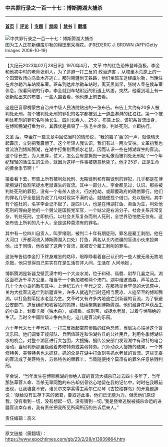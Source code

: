 ### 中共罪行录之一百一十七：博斯腾湖大捕杀

---

#### [首页](../../../..?n13939864) &nbsp;|&nbsp; [评论](../../../../../epoch-comment?n13939864) &nbsp;|&nbsp; [专题](../../../../../epoch-special?n13939864) &nbsp;|&nbsp; [禁闻](../../../../../epoch-news?n13939864) &nbsp;|&nbsp; [禁书](../../../../../books?n13939864) &nbsp;|&nbsp; [翻墙](https://github.com/gfw-breaker/nogfw/blob/master/README.md?n13939864)


<div><img alt="中共罪行录之一百一十七：博斯腾湖大捕杀" class="attachment-djy_600_400 size-djy_600_400 wp-post-image" src="https://i.epochtimes.com/assets/uploads/2006/12/612100901201897-594x400.jpg"/>
<div class="caption">
 图为工人正在新疆库尔勒的棉田里采棉花。(FREDERIC J. BROWN /AFP/Getty Images 2006-10-19)
</div></div><hr/><div class="post_content" id="artbody" itemprop="articleBody">
 <!-- article content begin -->
 <p>
  【大纪元2023年02月28日讯】1970年4月，
  <ok href="https://www.epochtimes.com/gb/tag/%E6%96%87%E9%9D%A9.html">
   文革
  </ok>
  中的红色恐怖登峰造极。李金和他初中时的老师张树人，为了逃避一打三反的
  <ok href="https://www.epochtimes.com/gb/tag/%E6%94%BF%E6%B2%BB%E8%BF%AB%E5%AE%B3.html">
   政治迫害
  </ok>
  ，从塔里木荒原上的一个国营牧场向乌鲁木齐逃亡。那时南疆尚无铁路，他们坐班车途经库尔勒，当晚住在库尔勒汽车站候车室。班车到达库尔勒车站时，离天黑尚早，张树人呆在候车室休息，照看简陋的行李，李金就到车站附近的街道上转游。突然，他看到墙上有一张新贴出来的布告，一些人围着看，他也走上前去看。
 </p>
 <p>
  这是巴音廓楞蒙古自治州中级人民法院贴出的一张布告。布告上大约有20多人被判处死刑，每个被判处死刑的罪犯的名字都被划上一道血淋淋的红杠杠。第一个被判处死刑的罪犯名叫徐长生，四川长寿人，25岁。布告上说，该犯系盲流出身，在博斯腾湖打鱼为业，其罪状是撕毁了一张毛主席像，判处死刑，立即执行。
 </p>
 <p>
  <ok href="https://www.epochtimes.com/gb/tag/%E6%96%87%E9%9D%A9.html">
   文革
  </ok>
  后，李金在一篇文章中回忆当时的情形说，“我的脑子‘轰’的一声，就像晴天起霹雳，立刻把我震懵了。这个年轻人我认识，我们有过一两次交往。文革初我也曾流浪到博斯腾湖，在湖中打鱼割苇抓水老鼠，因而认识一些在博湖谋生的盲流。这个徐长生，为人忠厚，仗义，怎么会有意撕毁一张毛像而被判处死刑呢？一个年纪轻轻的活生生的生命，就因为这样一件事被随意枪毙了。他才25岁，正是生命的黄金季节啊！”
 </p>
 <p>
  接着看下去，布告上所有被判处死刑、无期徒刑和有期徒刑的罪犯，几乎都是在博斯腾湖打鱼割苇捉水老鼠谋生的盲流。其中一部分人，李金都见过，认识。那些被判处死刑的罪犯，没有一个有杀人放火，行凶抢劫，或颠覆政府的确凿罪行。他们的罪名几乎全是因为说了几句对现实不满的话，就随便找个借口，处以极刑。其中有个姓杜的，名字李金记不起了，是四川人，也是在博湖打鱼、卖鱼为生，判处他死刑的理由是他的一个舅父是国民党军官，一个姑父是右派分子，社会关系非常复杂，判处死刑，立即执行。以社会关系复杂而判人死刑，全世界恐怕绝无仅有。这张布告上所判的几十人，全是这种莫须有的罪名。
 </p>
 <p>
  其中有一位四川自贡人，叫罗绪刚，被判二十年有期徒刑，罪名是雇工剥削。他在大河口（开都河流入博斯腾湖入口处）打鱼，两名从关内进疆的盲流小伙来投奔他。出于同情，他收留了这两个盲流，就被安个雇工剥削的罪名。
 </p>
 <p>
  这张布告给李金打下终身难忘的烙印，眼睁睁看着自己认识的一些人被无缘无故地杀戮，他只觉得自己实实在在是生活在非人间，生活在
  <ok href="https://www.epochtimes.com/gb/tag/%E4%BA%BA%E9%97%B4%E5%9C%B0%E7%8B%B1.html">
   人间地狱
  </ok>
  。
 </p>
 <p>
  博斯腾湖是新疆戈壁荒漠中的一个大淡水湖，位于和硕、焉耆、尉犁几县之间。湖区面积近千平方公里，相当于一个新加坡和两个澳门。湖中烟波浩淼，芦苇丛生，几十个大小岛屿散布其中。上世纪五六十年代之交，在那场举世罕见的大饥荒中，关内大批盲流逃亡到新疆谋生，许多人就逃到当时还相当荒凉、人迹罕至的博斯腾湖，以打鱼割苇捉水老鼠为生。文革时又有许多内地逃亡到新疆的盲流，为了躲避公安部门、造反组织和收容站的抓捕，陆续聚集到博斯腾湖。他们藏身在芦荻丛生的小岛上，划着卡舨（独木舟），或捕鱼，或割苇，或捉水老鼠，过着与世隔绝的生活。当时全中国阶级斗争白热化，这儿是盲流的乐园。
 </p>
 <p>
  六十年代末七十年代初，一打三反掀起空前惨酷的红色恐怖，当局决心端掉这个盲流乐园。他们调集正规部队、兵团值班连和沿湖各县的公社民兵，利用冬季博湖结冰的机会，对整个湖区进行大包围，大搜捕。据传公安部门发现湖中有敌特的电台活动，当局判断那里隐藏着苏修特务或美蒋特务。兴师动众大搜捕的结果，一个苏修特务、美蒋特务也未抓获，抓的全是在湖中打鱼割苇抓水老鼠的盲流。这些无辜的盲流成了美蒋特务、苏修特务的替罪羊，当局随便找个莫须有的罪名任意杀戮判刑。
 </p>
 <p>
  李金说，“当年发生在博斯腾湖的惨绝人寰的盲流大捕杀已过去四十多年了，当年那张草菅人命、滥杀无辜同胞的布告却刻骨铭心地留在我的记忆中，时时在我眼前出现，让我寝食不安。诺贝尔文学奖得主索尔仁尼琴《古拉格群岛》的开篇题辞说：‘献给没有生存下来的诸君，要叙述此事，他们已无能为力。但愿他们原谅我，没有看到一切，没有想起一切，没有猜到一切。’我是侥幸逃脱被捕杀命运的进疆盲流幸存者，我有责任把我所见所闻所历的告诉后来人。”
 </p>
 <p>
  责任编辑：高义
 </p>
 <!-- article content end -->
 <div id="below_article_ad">
 </div>
</div>


---

原文链接（需翻墙）：https://www.epochtimes.com/gb/23/2/28/n13939864.htm